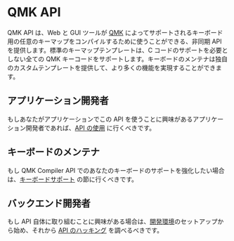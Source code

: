 # QMK API

<!---
  original document: 0.9.50:docs/api_overview.md
  git diff 0.9.50 HEAD -- docs/api_overview.md | cat
-->

QMK API は、Web と GUI ツールが [QMK](http://qmk.fm/) によってサポートされるキーボード用の任意のキーマップをコンパイルするために使うことができる、非同期 API を提供します。標準のキーマップテンプレートは、C コードのサポートを必要としない全ての QMK キーコードをサポートします。キーボードのメンテナは独自のカスタムテンプレートを提供して、より多くの機能を実現することができます。

## アプリケーション開発者

もしあなたがアプリケーションでこの API を使うことに興味があるアプリケーション開発者であれば、[API の使用](ja/api_docs.md) に行くべきです。

## キーボードのメンテナ

もし QMK Compiler API でのあなたのキーボードのサポートを強化したい場合は、[キーボードサポート](ja/reference_configurator_support.md) の節に行くべきです。

## バックエンド開発者

もし API 自体に取り組むことに興味がある場合は、[開発環境](ja/api_development_environment.md)のセットアップから始め、それから [API のハッキング](ja/api_development_overview.md) を調べるべきです。
